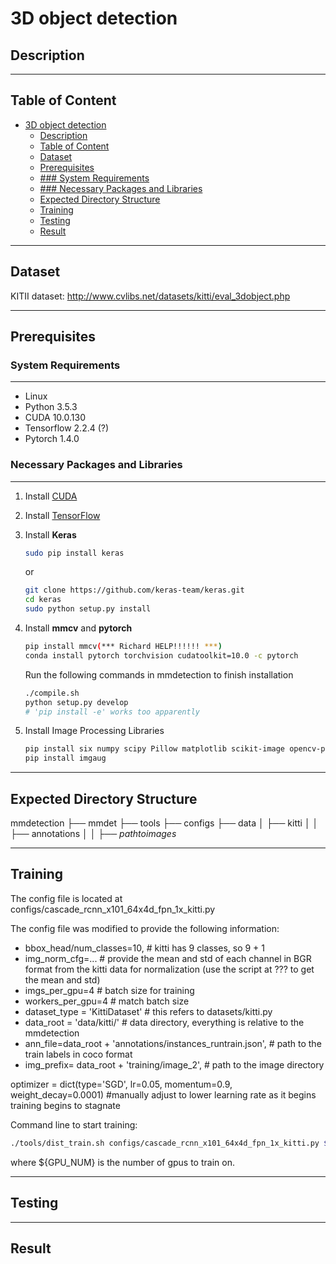 
3D object detection 
===
## Description

---
## Table of Content
- [3D object detection](#3d-object-detection)
  - [Description](#description)
  - [Table of Content](#table-of-content)
  - [Dataset](#dataset)
  - [Prerequisites](#prerequisites)
  - [### System Requirements](#-system-requirements)
  - [### Necessary Packages and Libraries](#-necessary-packages-and-libraries)
  - [Expected Directory Structure](#expected-directory-structure)
  - [Training](#training)
  - [Testing](#testing)
  - [Result](#result)

---

## Dataset
KITII dataset: http://www.cvlibs.net/datasets/kitti/eval_3dobject.php

---

## Prerequisites

### System Requirements
---
* Linux
* Python 3.5.3
* CUDA 10.0.130
* Tensorflow 2.2.4 (?)
* Pytorch 1.4.0


### Necessary Packages and Libraries
---
1. Install [CUDA](https://docs.nvidia.com/cuda/cuda-installation-guide-linux/index.html)
2. Install [TensorFlow](https://www.tensorflow.org/install/)
3. Install **Keras**
    ```bash
    sudo pip install keras
    ```
    or
    ```bash
    git clone https://github.com/keras-team/keras.git
    cd keras
    sudo python setup.py install
    ```
4. Install **mmcv** and **pytorch** 

    ```bash
    pip install mmcv(*** Richard HELP!!!!!! ***)
    conda install pytorch torchvision cudatoolkit=10.0 -c pytorch
    ```

    Run the following commands in mmdetection to finish installation
    ```bash
    ./compile.sh
    python setup.py develop
    # 'pip install -e' works too apparently
    ```
5. Install Image Processing Libraries
    ```bash
    pip install six numpy scipy Pillow matplotlib scikit-image opencv-python imageio Shapely
    pip install imgaug
    ```

---
## Expected Directory Structure
mmdetection
├── mmdet
├── tools
├── configs
├── data
│   ├── kitti
│   │   ├── annotations
│   │   ├── $path to images$

---
## Training 

The config file is located at configs/cascade_rcnn_x101_64x4d_fpn_1x_kitti.py

The config file was modified to provide the following information:
* bbox_head/num_classes=10, # kitti has 9 classes, so 9 + 1
* img_norm_cfg=... # provide the mean and std of each channel in BGR format from the kitti data for normalization (use the script at ??? to get the mean and std)
* imgs_per_gpu=4     # batch size for training 
* workers_per_gpu=4  # match batch size
* dataset_type = 'KittiDataset' # this refers to datasets/kitti.py
* data_root = 'data/kitti/' # data directory, everything is relative to the mmdetection
* ann_file=data_root + 'annotations/instances_runtrain.json', # path to the train labels in coco format
* img_prefix= data_root + 'training/image_2', # path to the image directory

optimizer = dict(type='SGD', lr=0.05, momentum=0.9, weight_decay=0.0001) #manually adjust to lower learning rate as it begins training begins to stagnate 

Command line to start training:
``` bash
./tools/dist_train.sh configs/cascade_rcnn_x101_64x4d_fpn_1x_kitti.py ${GPU_NUM} --validate 
```
where ${GPU_NUM} is the number of gpus to train on.

---
## Testing 

---
## Result